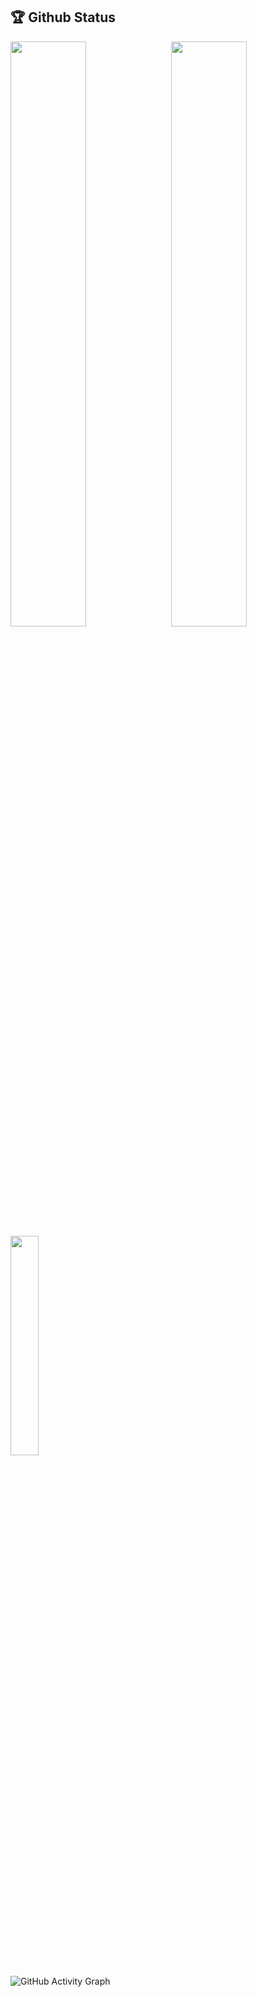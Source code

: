 ## 🏆 Github Status

<img  src="https://github-readme-stats.vercel.app/api?username=Mamun-swe&show_icons=true&hide_border=true&theme=tokyonight" width="49%" align="right" >
<img  src="https://github-readme-streak-stats.herokuapp.com/?user=Mamun-swe&theme=tokyonight&hide_border=true" width="49%" >
<img  src="https://github-readme-stats.vercel.app/api/top-langs/?username=Mamun-swe&theme=tokyonight&hide_border=true" width="30%" >

<!-- ![Repository's Stats](https://github-readme-stats.vercel.app/api/top-langs/?username=Mamun-swe&theme=tokyonight&hide_border=true) -->

![GitHub Activity Graph](https://activity-graph.herokuapp.com/graph?username=Mamun-swe&bg_color=000000&color=4fff67&line=4fff67&point=ffffff&area=true&hide_border=true)

